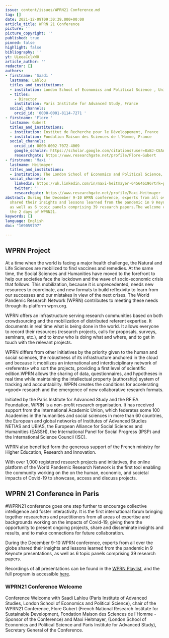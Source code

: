 ```yaml
---
issue: content/issues/WPRN21 Conference.md
tag: []
date: 2021-12-09T09:30:39.000+00:00
article_title: WPRN 21 Conference
picture: ''
picture_copyright: ''
published: true
pinned: false
highlight: false
bibliography: ''
yt: ULeeaCclxW0
article_author: ''
redactor: []
authors:
- firstname: 'Saadi '
  lastname: Lahlou
  titles_and_institutions:
  - institution: London School of Economics and Political Science , United Kingdom
  - titles:
    - Director
    institution: Paris Institute for Advanced Study, France
  social_channels:
    orcid_id: '0000-0001-8114-7271 '
- firstname: 'Flore '
  lastname: Gubert
  titles_and_institutions:
  - institution: Institut de Recherche pour le Développement, France
  - institution: Fondation Maison des Sciences de l'Homme, France
  social_channels:
    orcid_id: 0000-0002-7072-4069
    google_scholar: https://scholar.google.com/citations?user=8xBJ-CEAAAAJ&hl=fr
    researchgate: https://www.researchgate.net/profile/Flore-Gubert
- firstname: 'Maxi '
  lastname: Heitmayer
  titles_and_institutions:
  - institution: The London School of Economics and Political Science, United Kingdom
  social_channels:
    linkedin: https://uk.linkedin.com/in/maxi-heitmayer-645646196?trk=public_profile_browsemap_profile-result-card_result-card_full-click
    twitter: ''
    researchgate: https://www.researchgate.net/profile/Maxi-Heitmayer
abstract: During the December 9-10 WPRN conference, experts from all over the globe
  shared their insights and lessons learned from the pandemic in 9 Keynote presentations,
  as well as 6 topic panels comprising 39 research papers.The welcome conference opens
  the 2 days of WPRN21.
keywords: []
language: English
doi: "169059797"

---
```

## WPRN Project

At a time when the world is facing a major health challenge, the Natural and Life Sciences are mobilized to find vaccines and remedies. At the same time, the Social Sciences and Humanities have moved to the forefront to help our societies face the lockdown and the wave of socio-economic crisis that follows. This mobilization, because it is unprecedented, needs new resources to coordinate, and new formats to build reflexivity to learn from our successes and our mistakes in view of the next crises. The World Pandemic Research Network (WPRN) contributes to meeting these needs through its platform wprn.org.

WPRN offers an infrastructure serving research communities based on both crowdsourcing and the mobilization of distributed referent expertise. It documents in real time what is being done in the world. It allows everyone to record their resources (research projects, calls for proposals, surveys, seminars, etc.), and to know who is doing what and where, and to get in touch with the relevant projects.

WPRN differs from other initiatives by the priority given to the human and social sciences, the robustness of its infrastructure anchored in the cloud and because it mobilizes an international and interdisciplinary network of «referents» who sort the projects, providing a first level of scientific edition.WPRN allows the sharing of data, questionnaires, and hypotheses in real time while maintaining the intellectual property (authorship) system of tracking and accountability. WPRN creates the conditions for accelerating «good» research and the emergence of new collaborative research formats.

Initiated by the Paris Institute for Advanced Study and the RFIEA Foundation, WPRN is a non-profit research organisation. It has received support from the International Academic Union, which federates some 100 Academies in the humanities and social sciences in more than 60 countries, the European and global networks of Institutes of Advanced Studies NETIAS and UBIAS, the European Alliance for Social Sciences and Humanities (EASSH), the International Panel for Social Progress (IPSP) and the International Science Council (ISC).

WPRN also benefited form the generous support of the French ministry for Higher Education, Research and Innovation.

With over 1,000 registered research projects and initiatives, the online platform of the World Pandemic Research Network is the first tool enabling the community working on the on the human, economic, and societal impacts of Covid-19 to showcase, access and discuss projects.

## WPRN 21 Conference in Paris

\#WPRN21 conference goes one step further to encourage collective intelligence and foster interactivity. It is the first international forum bringing together researchers and practitioners from all areas of expertise and backgrounds working on the impacts of Covid-19, giving them the opportunity to present ongoing projects, share and disseminate insights and results, and to make connections for future collaboration.

During the December 9-10 WPRN conference, experts from all over the globe shared their insights and lessons learned from the pandemic in 9 Keynote presentations, as well as 6 topic panels comprising 39 research papers.

Recordings of all presentations can be found in the [WPRN Playlist](https://www.youtube.com/playlist?list=PLLv_k1nsHewlD-pB7BCWsiQnNvb_NhPpO "WPRN Playlist"), and the full program is accessible [here](https://wprn.org/conference/ "WPRN Program").

### WPRN21 Conference Welcome

Conference Welcome with Saadi Lahlou (Paris Institute of Advanced Studies, London School of Economics and Political Science), chair of the WPRN21 Conference, Flore Gubert (French National Research Institute for Sustainable Development, Fondation Maison des Sciences de l'Homme - Sponsor of the Conference) and Maxi Heitmayer, (London School of Economics and Political Science and Paris Institute for Advanced Study), Secretary General of the Conference.

<Youtube yt="ULeeaCclxW0" caption="Conference Welcome"></Youtube>